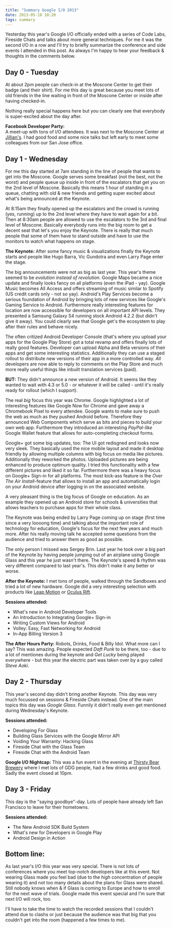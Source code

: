 ```yaml
---
title: "Summary Google I/O 2013"
date: 2013-05-18 10:20
tags: summary
---
```

Yesterday this year's Google I/O officially ended with a series of Code Labs, Fireside Chats and talks about more general techniques. For me it was the second I/O in a row and I'll try to briefly summarize the conference and side events I attended in this post. As always I'm happy to hear your feedback & thoughts in the comments below.

<!-- more -->

Day 0 - Tuesday
----
At about 2pm people can check-in at the Moscone Center to get their badge (and their shirt). For me this day is great because you meet lots of old friends in the line waiting in front of the Moscone Center or inside after having checked-in.

Nothing really special happens here but you can clearly see that everybody is super-excited about the day after.

**Facebook Developer Party:**  
A meet-up with tons of I/O attendees. It was next to the Moscone Center at [Jillian's](http://www.jillianssf.com/). I had good food and some nice talks but left early to meet some colleagues from our San Jose office.

Day 1 - Wednesday
---
For me this day started at 7am standing in the line of people that wants to get into the Moscone. Google serves some breakfast (not the best, not the worst) and people queue up inside in front of the escalators that get you on the 2nd level of Moscone. Basically this means 1 hour of standing in a queue, chatting with old & new friends and getting super excited about what's being announced at the Keynote.

At 8:15am they finally opened up the escalators and the crowd is running (yes, running) up to the 2nd level where they have to wait again for a bit. Then at 8:30am people are allowed to use the escalators to the 3rd and final level of Moscone. Basically everybody runs into the big room to get a decent seat that let's you enjoy the Keynote. There is really that much people that some of them have to stand outside and have to use the monitors to watch what happens on stage.

**The Keynote:**  After some fancy music & visualizations finally the Keynote starts and people like Hugo Barra, Vic Gundotra and even Larry Page enter the stage.

The big announcements were not as big as last year. This year's theme seemed to be *evolution instead of revolution*. Google Maps became a nice update and finally looks fancy on all platforms (even the iPad - yay). Google Music becomes All Access and offers streaming of music similar to Spotify (US credit cards only - not so yay). Android's Play Services become a serious foundation of Android by bringing lots of new services like Google's Gaming Service to Android. Furthermore really interesting features for location are now accessible for developers on all important API levels. They presented a Samsung Galaxy S4 running stock Android 4.2.2 (but didn't give it away). You could clearly see that Google get's the ecosystem to play after their rules and behave nicely.

The often critized Android Developer Console (that's where you upload your apps for the Google Play Store) got a total revamp and offers finally lots of really good features. Developer can upload Alpha and Beta versions of their apps and get some interesting statistics. Additionally they can use a staged rollout to distribute new versions of their app in a more controlled way. *All* developers are now able to reply to comments on the Play Store and much more really useful things like inbuilt translation services (paid).

**BUT:** They didn't announce a new version of Android. It seems like they wanted to wait with 4.3 or 5.0 - or whatever it will be called - until it's really ready for rollout (which I support).

The real *big* focus this year was Chrome. Google highlighted a lot of interesting features like Google Now for Chrome and gave away a Chromebook Pixel to every attendee. Google wants to make sure to push the web as much as they pushed Android before. Therefore they announced Web Components which serve as bits and pieces to build your own web app. Furthermore they introduced an interesting *PayPal-like* Google Wallet feature that allows for auto-completing checkout forms.

Google+ got some big updates, too: The UI got redisgned and looks now very sleek. They basically used the nice mobile layout and made it desktop friendly by allowing multiple columns with big focus on media like pictures. Additionally they reworked the photos. Uploaded pictures are being enhanced to produce optimum quality. I tried this functionality with a few different pictures and liked it so far. Furthermore there was a heavy focus on Google+ Sign-in for all platforms. The most kick-ass feature is the *Over The Air Install*-feature that allows to install an app and automatically login on your Android device after logging in on the associated website.

A very pleasant thing is the big focus of Google on education. As an example they opened up an Android store for schools & universities that allows teachers to purchase apps for their whole class.

The Keynote was being ended by Larry Page coming up on stage (first time since a very loooong time) and talking about the important role of technology for education, Google's focus for the next few years and much more. After his really moving talk he accepted some questions from the audience and tried to answer them as good as possible.

The only person I missed was Sergey Brin. Last year he took over a big part of the Keynote by having people jumping out of an airplane using Google Glass and this year he just wasn't there. The Keynote's speed & rhythm was very different compared to last year's. This didn't make it any better or worse.


**After the Keynote:** I met tons of people, walked through the Sandboxes and tried a lot of new hardware. Google did a very interesting selection with products like [Leap Motion](http://www.leapmotion.com/) or [Oculus Rift](http://www.oculusvr.com/).

**Sessions attended:**

- What's new in Android Developer Tools
- An Introduction to Integrating Google+ Sign-in
- Writing Custom Views for Android
- Volley: Easy, Fast Networking for Android
- In-App Billing Version 3

**The After Hours Party:** Robots, Drinks, Food & Billy Idol. What more can I say? This was amazing. People expected *Daft Punk* to be there, too - due to a lot of mentiones during the keynote and *Get Lucky* being played everywhere - but this year the electric part was taken over by a guy called *Steve Aoki*.

Day 2 - Thursday
--
This year's second day didn't bring another Keynote. This day was very much focussed on sessions & Fireside Chats instead. One of the main topics this day was *Google Glass*. Funnily it didn't really even get mentioned during Wednesday's Keynote.

**Sessions attended:**

- Developing For Glass
- Building Glass Services with the Google Mirror API
- Voiding Your Warranty: Hacking Glass
- Fireside Chat with the Glass Team
- Fireside Chat with the Android Team

**Google I/O Nightcap:** This was a fun event in the evening at [Thirsty Bear Brewery](http://www.thirstybear.com/) where I met lots of GDG people, had a few drinks and good food. Sadly the event closed at 10pm.

Day 3 - Friday
--
This day is the "saying goodbye"-day. Lots of people have already left San Francisco to leave for their hometowns.

**Sessions attended:**  

- The New Android SDK Build System
- What's new for Developers in Google Play
- Android Design in Action

Bottom line:
---
As last year's I/O this year was very special. There is not lots of conferences where you meet top-notch developers like at this event. Not wearing Glass made you feel bad (due to the *high* concentration of people wearing it) and not too many details about the plans for Glass were shared. Still nobody knows when & if Glass is coming to Europe and how to enroll for the next wave of trials. Google made this event special and I'm sure that next I/O will rock, too.

I'll have to take the time to watch the recorded sessions that I couldn't attend due to clashs or just because the audience was that big that you couldn't get into the room (happened a few times to me).
